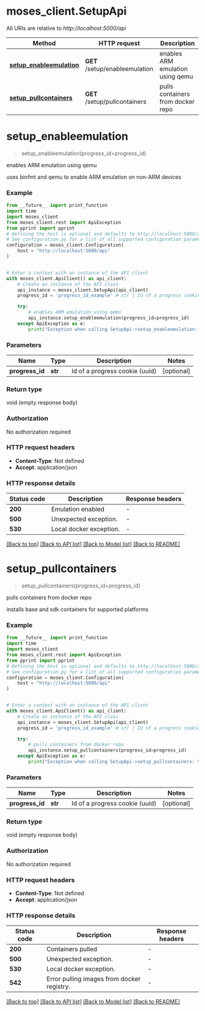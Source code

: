 # moses_client.SetupApi

All URIs are relative to *http://localhost:5000/api*

Method | HTTP request | Description
------------- | ------------- | -------------
[**setup_enableemulation**](SetupApi.md#setup_enableemulation) | **GET** /setup/enableemulation | enables ARM emulation using qemu
[**setup_pullcontainers**](SetupApi.md#setup_pullcontainers) | **GET** /setup/pullcontainers | pulls containers from docker repo


# **setup_enableemulation**
> setup_enableemulation(progress_id=progress_id)

enables ARM emulation using qemu

uses binfmt and qemu to enable ARM emulation on non-ARM devices

### Example

```python
from __future__ import print_function
import time
import moses_client
from moses_client.rest import ApiException
from pprint import pprint
# Defining the host is optional and defaults to http://localhost:5000/api
# See configuration.py for a list of all supported configuration parameters.
configuration = moses_client.Configuration(
    host = "http://localhost:5000/api"
)


# Enter a context with an instance of the API client
with moses_client.ApiClient() as api_client:
    # Create an instance of the API class
    api_instance = moses_client.SetupApi(api_client)
    progress_id = 'progress_id_example' # str | Id of a progress cookie (uuid) (optional)

    try:
        # enables ARM emulation using qemu
        api_instance.setup_enableemulation(progress_id=progress_id)
    except ApiException as e:
        print("Exception when calling SetupApi->setup_enableemulation: %s\n" % e)
```

### Parameters

Name | Type | Description  | Notes
------------- | ------------- | ------------- | -------------
 **progress_id** | **str**| Id of a progress cookie (uuid) | [optional] 

### Return type

void (empty response body)

### Authorization

No authorization required

### HTTP request headers

 - **Content-Type**: Not defined
 - **Accept**: application/json

### HTTP response details
| Status code | Description | Response headers |
|-------------|-------------|------------------|
**200** | Emulation enabled |  -  |
**500** | Unexpected exception. |  -  |
**530** | Local docker exception. |  -  |

[[Back to top]](#) [[Back to API list]](../README.md#documentation-for-api-endpoints) [[Back to Model list]](../README.md#documentation-for-models) [[Back to README]](../README.md)

# **setup_pullcontainers**
> setup_pullcontainers(progress_id=progress_id)

pulls containers from docker repo

installs base and sdk containers for supported platforms

### Example

```python
from __future__ import print_function
import time
import moses_client
from moses_client.rest import ApiException
from pprint import pprint
# Defining the host is optional and defaults to http://localhost:5000/api
# See configuration.py for a list of all supported configuration parameters.
configuration = moses_client.Configuration(
    host = "http://localhost:5000/api"
)


# Enter a context with an instance of the API client
with moses_client.ApiClient() as api_client:
    # Create an instance of the API class
    api_instance = moses_client.SetupApi(api_client)
    progress_id = 'progress_id_example' # str | Id of a progress cookie (uuid) (optional)

    try:
        # pulls containers from docker repo
        api_instance.setup_pullcontainers(progress_id=progress_id)
    except ApiException as e:
        print("Exception when calling SetupApi->setup_pullcontainers: %s\n" % e)
```

### Parameters

Name | Type | Description  | Notes
------------- | ------------- | ------------- | -------------
 **progress_id** | **str**| Id of a progress cookie (uuid) | [optional] 

### Return type

void (empty response body)

### Authorization

No authorization required

### HTTP request headers

 - **Content-Type**: Not defined
 - **Accept**: application/json

### HTTP response details
| Status code | Description | Response headers |
|-------------|-------------|------------------|
**200** | Containers pulled |  -  |
**500** | Unexpected exception. |  -  |
**530** | Local docker exception. |  -  |
**542** | Error pulling images from docker registry. |  -  |

[[Back to top]](#) [[Back to API list]](../README.md#documentation-for-api-endpoints) [[Back to Model list]](../README.md#documentation-for-models) [[Back to README]](../README.md)


